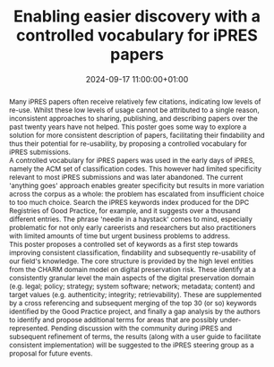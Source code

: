 ---
abstract: "Many iPRES papers often receive relatively few citations, indicating low
  levels of re-use. Whilst these low levels of usage cannot be attributed to a single
  reason, inconsistent approaches to sharing, publishing, and describing papers over
  the past twenty years have not helped. This poster goes some way to explore a solution
  for more consistent description of papers, facilitating their findability and thus
  their potential for re-usability, by proposing a controlled vocabulary for iPRES
  submissions. \n\nA controlled vocabulary for iPRES papers was used in the early
  days of iPRES, namely the ACM set of classification codes. This however had limited
  specificity relevant to most iPRES submissions and was later abandoned. The current
  'anything goes' approach enables greater specificity but results in more variation
  across the corpus as a whole: the problem has escalated from insufficient choice
  to too much choice. Search the iPRES keywords index produced for the DPC Registries
  of Good Practice, for example, and it suggests over a thousand different entries.
  The phrase 'needle in a haystack' comes to mind, especially problematic for not
  only early careerists and researchers but also practitioners with limited amounts
  of time but urgent business problems to address.\n\nThis poster proposes a controlled
  set of keywords as a first step towards improving consistent classification, findability
  and subsequently re-usability of our field's knowledge. The core structure is provided
  by the high level entities from the CHARM domain model on digital preservation risk.
  These identify at a consistently granular level the main aspects of the digital
  preservation domain (e.g. legal; policy; strategy; system software; network; metadata;
  content) and target values (e.g. authenticity; integrity; retrievability). These
  are supplemented by a cross referencing and subsequent merging of the top 30 (or
  so) keywords identified by the Good Practice project, and finally a gap analysis
  by the authors to identify and propose additional terms for areas that are possibly
  under-represented. Pending discussion with the community during iPRES and subsequent
  refinement of terms, the results (along with a user guide to facilitate consistent
  implementation) will be suggested to the iPRES steering group as a proposal for
  future events."
creators:
- Andrew Jackson
- Maureen Pennock
- Nancy McGovern
date: 2024-09-17 11:00:00+01:00
document_url: https://drive.google.com/file/d/1ze5ckMVA55q1K0WWe7U_gHXPaGItX62o/view?usp=drive_link
grand_parent: iPRES
institutions: []
keywords:
- managing access
- start 2 preserve
landing_page_url: https://zenodo.org/records/13713511
language: eng
layout: publication
license: Creative Commons Attribution Share-Alike 4.0 (CC-BY-SA-4.0)
notes_url: ''
parent: iPRES 2024
publication_type: poster
size: null
slides_url: ''
source_name: iPRES
stream_url: ''
title: Enabling easier discovery with a controlled vocabulary for iPRES papers
year: 2024
---